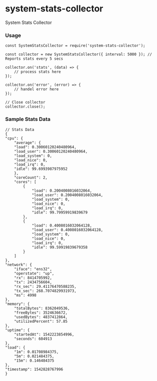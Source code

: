 # system-stats-collector
System Stats Collector

### Usage

    const SystemStatsCollector = require('system-stats-collector');

    const collector = new SystemStatsCollector({ interval: 5000 }); // Reports stats every 5 secs

    collector.on('stats', (data) => {
        // process stats here
    });

    collector.on('error', (error) => {
        // handel error here
    });

    // Close collector
    collector.close();

### Sample Stats Data

    // Stats Data
    {
    "cpu": {
        "average": {
        "load": 0.30060120240480964,
        "load_user": 0.30060120240480964,
        "load_system": 0,
        "load_nice": 0,
        "load_irq": 0,
        "idle": 99.6993987975952
        },
        "coreCount": 2,
        "cores": [
            {
                "load": 0.2004008016032064,
                "load_user": 0.2004008016032064,
                "load_system": 0,
                "load_nice": 0,
                "load_irq": 0,
                "idle": 99.79959919839679
            },
            {
                "load": 0.4008016032064128,
                "load_user": 0.4008016032064128,
                "load_system": 0,
                "load_nice": 0,
                "load_irq": 0,
                "idle": 99.59919839679358
            }
        ]
    },
    "network": {
        "iface": "ens32",
        "operstate": "up",
        "rx": 8414705992,
        "tx": 2434756604,
        "rx_sec": 29.41176470588235,
        "tx_sec": 268.7074829931973,
        "ms": 4998
    },
    "memory": {
        "totalBytes": 8362049536,
        "freeBytes": 3524636672,
        "usedBytes": 4837412864,
        "utilizedPercent": 57.85
    },
    "uptime": {
        "startedAt": 1542223854996,
        "seconds": 604913
    },
    "load": {
        "1m": 0.01708984375,
        "5m": 0.021484375,
        "15m": 0.146484375
    },
    "timestamp": 1542828767996
    }